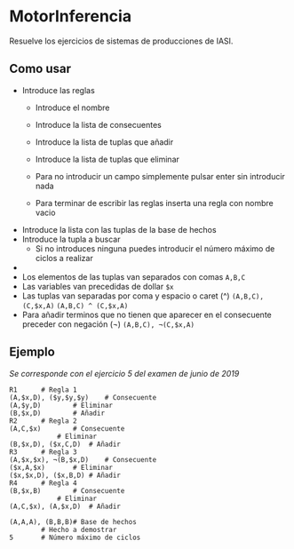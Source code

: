 # MotorInferencia
Resuelve los ejercicios de sistemas de producciones de IASI.
## Como usar
- Introduce las reglas
  - Introduce el nombre
  - Introduce la lista de consecuentes
  - Introduce la lista de tuplas que añadir
  - Introduce la lista de tuplas que eliminar

  - Para no introducir un campo simplemente pulsar enter sin introducir nada
  - Para terminar de escribir las reglas inserta una regla con nombre vacio
- Introduce la lista con las tuplas de la base de hechos
- Introduce la tupla a buscar
  - Si no introduces ninguna puedes introducir el número máximo de ciclos a realizar   
-
- Los elementos de las tuplas van separados con comas 
  ```A,B,C```
- Las variables van precedidas de dollar ```$x```
- Las tuplas van separadas por coma y espacio o caret (^) ```(A,B,C), (C,$x,A)``` ```(A,B,C) ^ (C,$x,A)```
- Para añadir terminos que no tienen que aparecer en el consecuente preceder con negación (¬) ```(A,B,C), ¬(C,$x,A)```

## Ejemplo
_Se corresponde con el ejercicio  5 del examen de junio de 2019_
```
R1		# Regla 1
(A,$x,D), ($y,$y,$y) 	# Consecuente
(A,$y,D) 		# Eliminar
(B,$x,D)		# Añadir
R2		# Regla 2
(A,C,$x) 		# Consecuente
			# Eliminar
(B,$x,D), ($x,C,D)	# Añadir
R3		# Regla 3
(A,$x,$x), ¬(B,$x,D)  	# Consecuente
($x,A,$x)		# Eliminar
($x,$x,D), ($x,B,D)	# Añadir
R4		# Regla 4
(B,$x,B)		# Consecuente
			# Eliminar
(A,C,$x), (A,$x,D)	# Añadir

(A,A,A), (B,B,B)# Base de hechos
		# Hecho a demostrar
5		# Número máximo de ciclos

```
